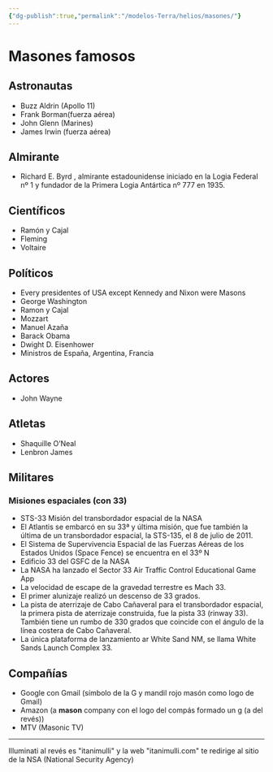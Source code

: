 ```yaml
---
{"dg-publish":true,"permalink":"/modelos-Terra/helios/masones/"}
---
```


# Masones famosos

## Astronautas
- Buzz Aldrin (Apollo 11)
- Frank Borman(fuerza aérea)
- John Glenn (Marines)
- James Irwin (fuerza aérea)

## Almirante
- Richard E. Byrd , almirante estadounidense iniciado en la Logia Federal nº 1 y fundador de la Primera Logia Antártica nº 777 en 1935.

## Científicos
- Ramón y Cajal
- Fleming
- Voltaire

## Políticos
- Every presidentes of USA except Kennedy and Nixon were Masons
- George Washington
- Ramon y Cajal
- Mozzart
- Manuel Azaña
- Barack Obama
- Dwight D. Eisenhower
- Ministros de España, Argentina, Francia

## Actores
- John Wayne

## Atletas
- Shaquille O’Neal
- Lenbron James

## Militares


### Misiones espaciales (con 33)
- STS-33 Misión del transbordador espacial de la NASA
- El Atlantis se embarcó en su 33ª y última misión, que fue también la última de un transbordador espacial, la STS-135, el 8 de julio de 2011.
- El Sistema de Supervivencia Espacial de las Fuerzas Aéreas de los Estados Unidos (Space Fence) se encuentra en el 33º N
- Edificio 33 del GSFC de la NASA
- La NASA ha lanzado el Sector 33 Air Traffic Control Educational Game App
- La velocidad de escape de la gravedad terrestre es Mach 33.
- El primer alunizaje realizó un descenso de 33 grados.
- La pista de aterrizaje de Cabo Cañaveral para el transbordador espacial, la primera pista de aterrizaje construida, fue la pista 33 (rinway 33). También tiene un rumbo de 330 grados que coincide con el ángulo de la línea costera de Cabo Cañaveral.
- La única plataforma de lanzamiento ar White Sand NM, se llama White Sands Launch Complex 33.

## Compañías
- Google con Gmail (símbolo de la G y mandil rojo masón como logo de Gmail)
- Amazon (a **mason** company con el logo del compás formado un g (a del revés))
- MTV (Masonic TV)

---

Illuminati al revés es "itanimulli" y la web "itanimulli.com" te redirige al sitio de la NSA (National Security Agency)